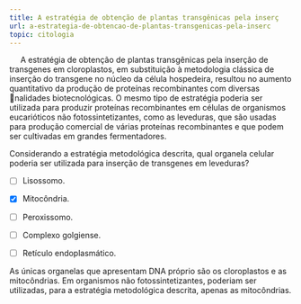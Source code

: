 ```yaml
---
title: A estratégia de obtenção de plantas transgênicas pela inserç
url: a-estrategia-de-obtencao-de-plantas-transgenicas-pela-inserc
topic: citologia
---
```



     A estratégia de obtenção de plantas transgênicas pela inserção de transgenes em cloroplastos, em substituição à metodologia clássica de inserção do transgene no núcleo da célula hospedeira, resultou no aumento quantitativo da produção de proteínas recombinantes com diversas nalidades biotecnológicas. O mesmo tipo de estratégia poderia ser utilizada para produzir proteínas recombinantes em células de organismos eucarióticos não fotossintetizantes, como as leveduras, que são usadas para produção comercial de várias proteínas recombinantes e que podem ser cultivadas em grandes fermentadores.

Considerando a estratégia metodológica descrita, qual organela celular poderia ser utilizada para inserção de transgenes em leveduras?



- [ ] Lisossomo.
- [x] Mitocôndria.
- [ ] Peroxissomo.
- [ ] Complexo golgiense.
- [ ] Retículo endoplasmático.


As únicas organelas que apresentam DNA próprio são os cloroplastos e as mitocôndrias. Em organismos não fotossintetizantes, poderiam ser utilizadas, para a estratégia metodológica descrita, apenas as mitocôndrias.
